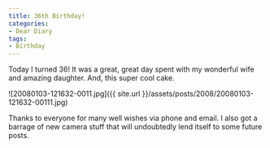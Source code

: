 ```yaml
---
title: 36th Birthday!
categories:
- Dear Diary
tags:
- Birthday
---
```


Today I turned 36! It was a great, great day spent with my wonderful wife and amazing daughter. And, this super cool cake.

![20080103-121632-0011.jpg]({{ site.url }}/assets/posts/2008/20080103-121632-00111.jpg)

Thanks to everyone for many well wishes via phone and email. I also got a barrage of new camera stuff that will undoubtedly lend itself to some future posts.

